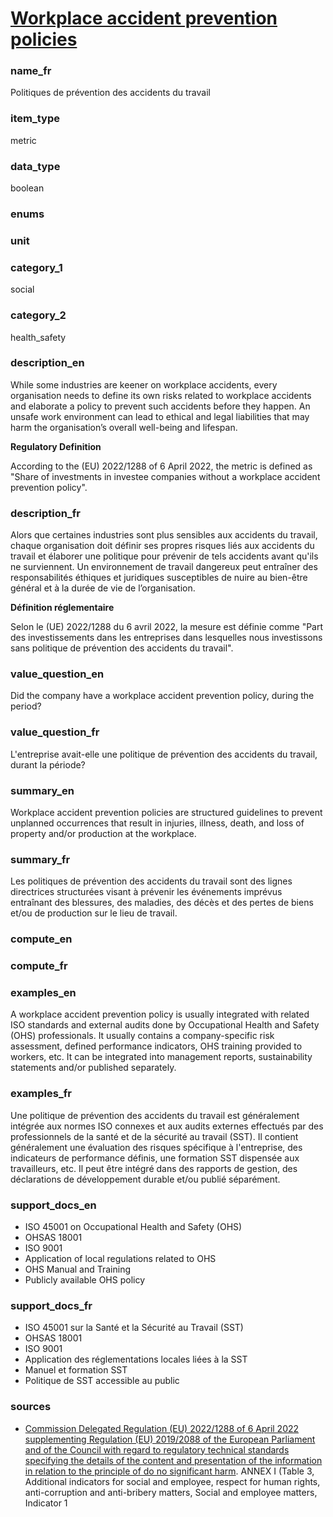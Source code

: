 
# [Workplace accident prevention policies](#accident_prevention_policy_bool)

### name_fr

Politiques de prévention des accidents du travail

### item_type

metric

### data_type

boolean

### enums



### unit



### category_1

social

### category_2

health_safety

### description_en

While some industries are keener on workplace accidents, every organisation needs to define its own
risks related to workplace accidents and elaborate a policy to prevent such accidents before they
happen. An unsafe work environment can lead to ethical and legal liabilities that may harm the
organisation’s overall well-being and lifespan.

**Regulatory Definition**

According to the (EU) 2022/1288 of 6 April 2022, the metric is defined as "Share of investments in
investee companies without a workplace accident prevention policy".


### description_fr

Alors que certaines industries sont plus sensibles aux accidents du travail, chaque organisation
doit définir ses propres risques liés aux accidents du travail et élaborer une politique pour
prévenir de tels accidents avant qu'ils ne surviennent. Un environnement de travail dangereux peut
entraîner des responsabilités éthiques et juridiques susceptibles de nuire au bien-être général
et à la durée de vie de l’organisation.

**Définition réglementaire**

Selon le (UE) 2022/1288 du 6 avril 2022, la mesure est définie comme "Part des investissements
dans les entreprises dans lesquelles nous investissons sans politique de prévention des accidents
du travail".

### value_question_en

Did the company have a workplace accident prevention policy, during the period?

### value_question_fr


L'entreprise avait-elle une politique de prévention des accidents du travail, durant la période?

### summary_en

Workplace accident prevention policies are structured guidelines to prevent unplanned occurrences that result in injuries, illness, death, and loss of property and/or production at the workplace.

### summary_fr

Les politiques de prévention des accidents du travail sont des lignes directrices structurées visant à prévenir les événements imprévus entraînant des blessures, des maladies, des décès et des pertes de biens et/ou de production sur le lieu de travail.

### compute_en



### compute_fr



### examples_en

A workplace accident prevention policy is usually integrated with related ISO standards and external audits done by Occupational Health and Safety (OHS)  professionals. It usually contains a company-specific risk assessment, defined performance indicators, OHS training provided to workers, etc. It can be integrated into management reports, sustainability statements and/or published separately.

### examples_fr

Une politique de prévention des accidents du travail est généralement intégrée aux normes ISO connexes et aux audits externes effectués par des professionnels de la santé et de la sécurité au travail (SST). Il contient généralement une évaluation des risques spécifique à l'entreprise, des indicateurs de performance définis, une formation SST dispensée aux travailleurs, etc. Il peut être intégré dans des rapports de gestion, des déclarations de développement durable et/ou publié séparément.

### support_docs_en

- ISO 45001 on Occupational Health and Safety (OHS)
- OHSAS 18001
- ISO 9001
- Application of local regulations related to OHS
- OHS Manual and Training
- Publicly available OHS policy


### support_docs_fr

- ISO 45001 sur la Santé et la Sécurité au Travail (SST)
- OHSAS 18001
- ISO 9001
- Application des réglementations locales liées à la SST
- Manuel et formation SST
- Politique de SST accessible au public

### sources

- [Commission Delegated Regulation (EU) 2022/1288 of 6 April 2022 supplementing Regulation (EU)
2019/2088 of the European Parliament and of the Council with regard to regulatory technical
standards specifying the details of the content and presentation of the information in relation
to the principle of do no significant harm](https://eur-lex.europa.eu/eli/reg_del/2022/1288/oj).
ANNEX I (Table 3, Additional indicators for social and employee, respect for human rights,
anti-corruption and anti-bribery matters, Social and employee matters, Indicator 1
            